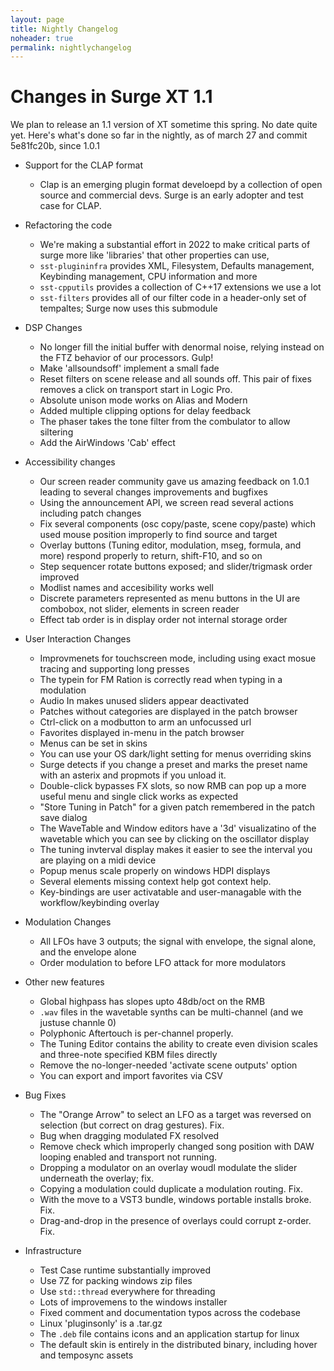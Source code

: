 ```yaml
---
layout: page
title: Nightly Changelog
noheader: true
permalink: nightlychangelog
---
```


# Changes in Surge XT 1.1

We plan to release an 1.1 version of XT sometime this spring. No date quite yet. Here's what's done so far in the nightly, as of march 27 and 
commit 5e81fc20b, since 1.0.1


* Support for the CLAP format
  * Clap is an emerging plugin format develoepd by a collection of open source and commercial devs. Surge is an early adopter and test case for CLAP.

* Refactoring the code
   * We're making a substantial effort in 2022 to make critical parts of surge more like 'libraries' that other properties can use,
   * `sst-plugininfra` provides XML, Filesystem, Defaults management, Keybinding management, CPU information and more
   * `sst-cpputils` provides a collection of C++17 extensions we use a lot
   * `sst-filters` provides all of our filter code in a header-only set of tempaltes; Surge now uses this submodule

* DSP Changes
   * No longer fill the initial buffer with denormal noise, relying instead on the FTZ behavior of our processors. Gulp!
   * Make 'allsoundsoff' implement a small fade
   * Reset filters on scene release and all sounds off. This pair of fixes removes a click on transport start in Logic Pro.
   * Absolute unison mode works on Alias and Modern
   * Added multiple clipping options for delay feedback
   * The phaser takes the tone filter from the combulator to allow siltering
   * Add the AirWindows 'Cab' effect

* Accessibility changes
   * Our screen reader community gave us amazing feedback on 1.0.1 leading to several changes improvements and bugfixes
   * Using the announcement API, we screen read several actions including patch changes
   * Fix several components (osc copy/paste, scene copy/paste) which used mouse position improperly to find source and target  
   * Overlay buttons (Tuning editor, modulation, mseg, formula, and more) respond properly to return, shift-F10, and so on
   * Step sequencer rotate buttons exposed; and slider/trigmask order improved
   * Modlist names and accesibility works well
   * Discrete parameters represented as menu buttons in the UI are combobox, not slider, elements in screen reader
   * Effect tab order is in display order not internal storage order
   
* User Interaction Changes
   * Improvmenets for touchscreen mode, including using exact mosue tracing and supporting long presses
   * The typein for FM Ration is correctly read when typing in a modulation
   * Audio In makes unused sliders appear deactivated
   * Patches without categories are displayed in the patch browser
   * Ctrl-click on a modbutton to arm an unfocussed url
   * Favorites displayed in-menu in the patch browser
   * Menus can be set in skins
   * You can use your OS dark/light setting for menus overriding skins
   * Surge detects if you change a preset and marks the preset name with an asterix and propmots if you unload it.
   * Double-click bypasses FX slots, so now RMB can pop up a more useful menu and single click works as expected  
   * "Store Tuning in Patch" for a given patch remembered in the patch save dialog
   * The WaveTable and Window editors have a '3d' visualizatino of the wavetable which you can see by clicking on the oscillator display
   * The tuning invterval display makes it easier to see the interval you are playing on a midi device
   * Popup menus scale properly on windows HDPI displays
   * Several elements missing context help got context help.
   * Key-bindings are user activatable and user-managable with the workflow/keybinding overlay

* Modulation Changes
   * All LFOs have 3 outputs; the signal with envelope, the signal alone, and the envelope alone
   * Order modulation to before LFO attack for more modulators

* Other new features
   * Global highpass has slopes upto 48db/oct on the RMB   
   * `.wav` files in the wavetable synths can be multi-channel (and we justuse channle 0)
   * Polyphonic Aftertouch is per-channel properly.
   * The Tuning Editor contains the ability to create even division scales and three-note specified KBM files directly
   * Remove the no-longer-needed 'activate scene outputs' option
   * You can export and import favorites via CSV

* Bug Fixes
  * The "Orange Arrow" to select an LFO as a target was reversed on selection (but correct on drag gestures). Fix. 
  * Bug when dragging modulated FX resolved
  * Remove check which improperly changed song position with DAW looping enabled and transport not running.
  * Dropping a modulator on an overlay woudl modulate the slider underneath the overlay; fix.
  * Copying a modulation could duplicate a modulation routing. Fix.
  * With the move to a VST3 bundle, windows portable installs broke. Fix.
  * Drag-and-drop in the presence of overlays could corrupt z-order. Fix.

* Infrastructure
   * Test Case runtime substantially improved
   * Use 7Z for packing windows zip files
   * Use `std::thread` everywhere for threading
   * Lots of improvemens to the windows installer
   * Fixed comment and documentation typos across the codebase 
   * Linux 'pluginsonly' is a .tar.gz
   * The `.deb` file contains icons and an application startup for linux
   * The default skin is entirely in the distributed binary, including hover and temposync assets

